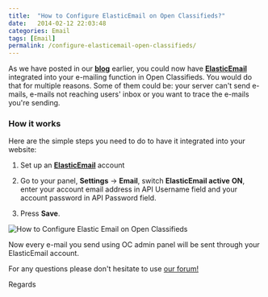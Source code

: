 ```yaml
---
title:  "How to Configure ElasticEmail on Open Classifieds?"
date:   2014-02-12 22:03:48
categories: Email
tags: [Email]
permalink: /configure-elasticemail-open-classifieds/
---
```

As we have posted in our **[blog](http://open-classifieds.com/2014/02/12/elastic-email-review/)** earlier, you could now have **[ElasticEmail ](https://elasticemail.com/account#/open-classifieds)** integrated into your e-mailing function in Open Classifieds. You would do that for multiple reasons. Some of them could be: your server can't send e-mails, e-mails not reaching users' inbox or you want to trace the e-mails you're sending.

### How it works

Here are the simple steps you need to do to have it integrated into your website: 

1. Set up an **[ElasticEmail](http://j.mp/elasticemailoc)** account 
2. Go to your panel, **Settings** -> **Email**, switch **ElasticEmail active** **ON**, enter your account email address in API Username field and your account password in API Password field.

3. Press **Save**.

![How to Configure Elastic Email on Open Classifieds](//docs.yclas.com/images/elasticemail.png) 

Now every e-mail you send using OC admin panel will be sent through your ElasticEmail account. 

For any questions please don't hesitate to use [our forum!](http://forums.open-classifieds.com/) 

Regards
